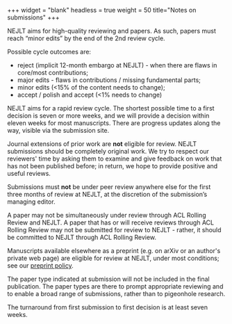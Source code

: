 +++
widget = "blank"
headless = true
weight = 50
title="Notes on submissions"
+++

NEJLT aims for high-quality reviewing and papers. As such, papers must reach “minor edits” by the end of the 2nd review cycle.

Possible cycle outcomes are:

* reject (implicit 12-month embargo at NEJLT) - when there are flaws in core/most contributions;
* major edits - flaws in contributions / missing fundamental parts;
* minor edits (<15% of the content needs to change);
* accept / polish and accept (<1% needs to change)

NEJLT aims for a rapid review cycle. The shortest possible time to a first decision is seven or more weeks, and we will provide a decision within eleven weeks for most manuscripts. There are progress updates along the way, visible via the submission site. 

Journal extensions of prior work are **not** eligible for review. NEJLT submissions should be completely original work. We try to respect our reviewers' time by asking them to examine and give feedback on work that has not been published before; in return, we hope to provide positive and useful reviews.

Submissions must **not** be under peer review anywhere else for the first three months of review at NEJLT, at the discretion of the submission’s managing editor. 

A paper may not be simultaneously under review through ACL Rolling Review and NEJLT. A paper that has or will receive reviews through ACL Rolling Review may not be submitted for review to NEJLT - rather, it should be committed to NEJLT through ACL Rolling Review.

Manuscripts available elsewhere as a preprint (e.g. on arXiv or an author's private web page) are eligible for review at NEJLT, under most conditions; see our [preprint policy](/policies/#Preprints).

The paper type indicated at submission will not be included in the final publication. The paper types are there to prompt appropriate reviewing and to enable a broad range of submissions, rather than to pigeonhole research.

The turnaround from first submission to first decision is at least seven weeks.

